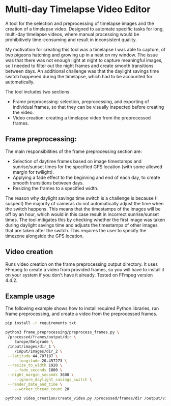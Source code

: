 # Multi-day Timelapse Video Editor

A tool for the selection and preprocessing of timelapse images and the creation of a timelapse video. Designed to automate specific tasks for long, multi-day timelapse videos, where manual processing would be prohibitively time-consuming and result in inconsistent quality.

My motivation for creating this tool was a timelapse I was able to capture, of two pigeons hatching and growing up in a nest on my window. The issue was that there was not enough light at night to capture meaningful images, so I needed to filter out the night frames and create smooth transitions between days. An additional challenge was that the daylight savings time switch happened during the timelapse, which had to be accounted for automatically.

The tool includes two sections:
- Frame preprocessing: selection, preprocessing, and exporting of individual frames, so that they can be visually inspected before creating the video.
- Video creation: creating a timelapse video from the preprocessed frames.

## Frame preprocessing:

The main responsibilities of the frame preprocessing section are:
- Selection of daytime frames based on image timestamps and sunrise/sunset times for the specified GPS location (with some allowed margin for twilight).
- Applying a fade effect to the beginning and end of each day, to create smooth transitions between days.
- Resizing the frames to a specified width.

The reason why daylight savings time switch is a challenge is because (I suspect) the majority of cameras do not automatically adjust the time when the switch happens. This means that the timestamps of the images will be off by an hour, which would in this case result in incorrect sunrise/sunset times. The tool mitigates this by checking whether the first image was taken during daylight savings time and adjusts the timestamps of other images that are taken after the switch. This requires the user to specify the timezone alongside the GPS location.

## Video creation

Runs video creation on the frame preprocessing output directory. It uses FFmpeg to create a video from provided frames, so you will have to install it on your system if you don't have it already. Tested on FFmpeg version 4.4.2.

## Example usage

The following example shows how to install required Python libraries, run frame preprocessing, and create a video from the preprocessed frames.

``` bash
pip install -r requirements.txt

python3 frame_preprocessing/preprocess_frames.py \
 /processed/frames/output/dir \
    Europe/Belgrade \
 /input/images/dir_1 \
    /input/images/dir_2 \
 --latitude 44.787197 \
    --longitude 20.457273 \
 --resize_to_width 1920 \
    --fade_seconds 1800 \
 --night_margin_seconds 3600 \
    --ignore_daylight_savings_switch \
 --render_date_and_time \
    --worker_thread_count 20

python3 video_creation/create_video.py /processed/frames/dir /output/video/video.mp4
```
